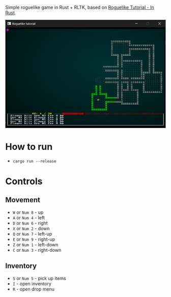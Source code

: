 Simple roguelike game in Rust + RLTK, based on [Roguelike Tutorial - In Rust](https://bfnightly.bracketproductions.com/rustbook/chapter_0.html).

![image](./doc/main_screen.png)

# How to run

* `cargo run --release`

# Controls

## Movement

* `W` or `Num 8` - up
* `A` or `Num 4` - left
* `D` or `Num 6` - right
* `X` or `Num 2` - down
* `Q` or `Num 7` - left-up
* `E` or `Num 9` - right-up
* `Z` or `Num 1` - left-down
* `C` or `Num 3` - right-down

## Inventory

* `S` or `Num 5` - pick up items
* `I` - open inventory
* `R` - open drop menu
